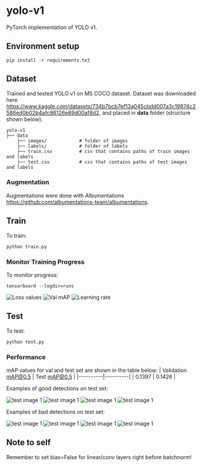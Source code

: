 # yolo-v1

PyTorch implementation of YOLO v1.

## Environment setup
```
pip install -r requirements.txt
```

## Dataset
Trained and tested YOLO v1 on MS COCO dataset. Dataset was downloaded here https://www.kaggle.com/datasets/734b7bcb7ef13a045cbdd007a3c19874c2586ed0b02b4afc86126e89d00af8d2, and placed in **data** folder (structure shown below).

```
yolo-v1
├── data                 
    ├── images/            # folder of images
    ├── labels/            # folder of labels
    ├── train.csv          # csv that contains paths of train images and labels
    ├── test.csv           # csv that contains paths of test images and labels
```

### Augmentation
Augmentations were done with Albumentations https://github.com/albumentations-team/albumentations.

## Train
To train:
```
python train.py
```

### Monitor Training Progress
To monitor progress:
```
tensorboard --logdir=runs
```
![Loss values](graphs/loss.png)
![Val mAP](graphs/val-map.png)
![Learning rate](graphs/lr.png)

## Test
To test:
```
python test.py
```

### Performance
mAP values for val and test set are shown in the table below:
| Validation mAP@0.5 | Test mAP@0.5 |
|----------|----------|
| 0.1397 | 0.1426 |

Examples of good detections on test set:

![test image 1](result/000536.jpg)  ![test image 1](result/000976.jpg)
![test image 1](result/001613.jpg)  ![test image 1](result/002550.jpg)

Examples of bad detections on test set:

![test image 1](result/000056.jpg)  ![test image 1](result/000223.jpg)
![test image 1](result/000350.jpg)  ![test image 1](result/000539.jpg)

## Note to self
Remember to set bias=False for linear/conv layers right before batchnorm!
